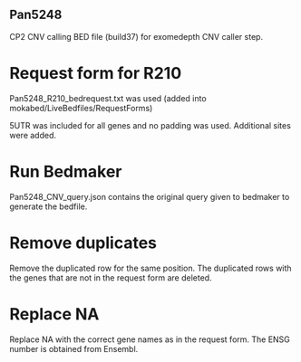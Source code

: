 ## Pan5248

CP2 CNV calling BED file (build37) for exomedepth CNV caller step.

# Request form for R210
Pan5248_R210_bedrequest.txt was used  (added into mokabed/LiveBedfiles/RequestForms)

5UTR was included for all genes and no padding was used. Additional sites were added.

# Run Bedmaker
Pan5248_CNV_query.json contains the original query given to bedmaker to generate the bedfile.

# Remove duplicates
Remove the duplicated row for the same position. The duplicated rows with the genes that are not in the request form are deleted.

# Replace NA
Replace NA with the correct gene names as in the request form. The ENSG number is obtained from Ensembl.

